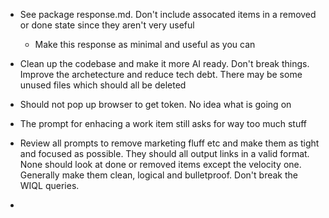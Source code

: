 - See package response.md. Don't include assocated items in a removed or done state since they aren't very useful
    - Make this response as minimal and useful as you can

- Clean up the codebase and make it more AI ready. Don't break things. Improve the archetecture and reduce tech debt. There may be some unused files which should all be deleted

- Should not pop up browser to get token. No idea what is going on

- The prompt for enhacing a work item still asks for way too much stuff

- Review all prompts to remove marketing fluff etc and make them as tight and focused as possible. They should all output links in a valid format. None should look at done or removed items except the velocity one. Generally make them clean, logical and bulletproof. Don't break the WIQL queries.

- 